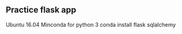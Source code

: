 Practice flask app
-------------------------
Ubuntu 16.04
Minconda for python 3
conda install flask sqlalchemy
